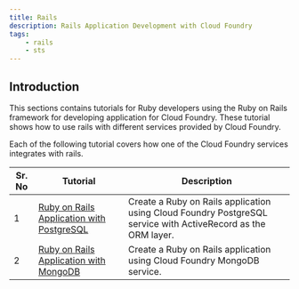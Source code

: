 ```yaml
---
title: Rails
description: Rails Application Development with Cloud Foundry
tags:
    - rails
    - sts
---
```

## Introduction
This sections contains tutorials for Ruby developers using the Ruby on Rails framework for developing application for Cloud Foundry. These tutorial shows how to use rails with different services provided by Cloud Foundry.

Each of the following tutorial covers how one of the Cloud Foundry services integrates with rails.

<table class="spring-tutorial-index-table">
    <thead>
            <tr>
                <th>Sr. No</th>
                <th>Tutorial</th>
                <th>Description</th>
            </tr>
    </thead>
    <tbody>
            <tr>
                <td>1</td>
                <td><a href='/ruby/rails-tutorial/rails-app-with-postgres.html'>Ruby on Rails Application with PostgreSQL</a></td>
                <td>Create a Ruby on Rails application using Cloud Foundry PostgreSQL service with ActiveRecord as the ORM layer.</td>
            </tr>
            <tr>
                <td>2</td>
                <td><a href='/ruby/rails-tutorial/rails-app-with-mongodb.html'>Ruby on Rails Application with MongoDB</a></td>
                <td>Create a Ruby on Rails application using Cloud Foundry MongoDB service.</td>
            </tr>
    </tbody>
</table>


